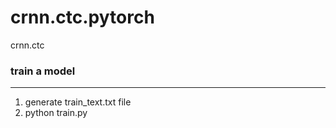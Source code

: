 # crnn.ctc.pytorch
crnn.ctc

### train a model
___
1. generate train_text.txt file
2. python train.py